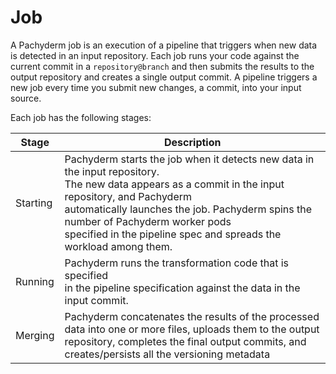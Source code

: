# Job

A Pachyderm job is an execution of a pipeline that triggers
when new data is detected in an input repository. Each
job runs your code against the current commit in a `repository@branch` and
then submits the results to the output repository and creates a single output commit. A pipeline
triggers a new job every time you submit new changes, a commit, into your
input source.

Each job has the following stages:

| Stage     | Description  |
| --------- | ------------ |
| Starting  | Pachyderm starts the job when it detects new data in the input repository. <br> The new data appears as a commit in the input repository, and Pachyderm <br> automatically launches the job. Pachyderm spins the number of Pachyderm worker pods <br> specified in the pipeline spec and spreads the workload among them. |
| Running   | Pachyderm runs the transformation code that is specified <br> in the pipeline specification against the data in the input commit. |
| Merging   | Pachyderm concatenates the results of the processed <br> data into one or more files, uploads them to the output repository, completes the final output commits, and creates/persists all the versioning metadata |
